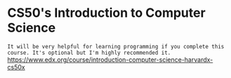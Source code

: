 # CS50's Introduction to Computer Science
``
It will be very helpful for learning programming if you complete this course. It's optional but I'm highly recommended it.
``
https://www.edx.org/course/introduction-computer-science-harvardx-cs50x
